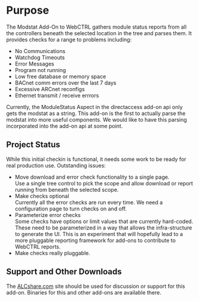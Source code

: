 Purpose
=======

The Modstat Add-On to WebCTRL gathers module status reports from all the controllers beneath
the selected location in the tree and parses them. It provides checks for a range to problems
including:

* No Communications
* Watchdog Timeouts
* Error Messages
* Program not running
* Low free database or memory space
* BACnet comm errors over the last 7 days
* Excessive ARCnet reconfigs
* Ethernet transmit / receive errrors

Currently, the ModuleStatus Aspect in the directaccess add-on api only gets the modstat as a
string. This add-on is the first to actually parse the modstat into more useful components. We
would like to have this parsing incorporated into the add-on api at some point.

Project Status
--------------
While this initial checkin is functional, it needs some work to be ready for real production use.
Outstanding issues:

* Move download and error check functionality to a single page.  
  Use a single tree control to pick the scope and allow download or report running from
  beneath the selected scope.
* Make checks optional  
  Currently all the error checks are run every time.  We need a configuration page to turn
  checks on and off.
* Parameterize error checks  
  Some checks have options or limit values that are currently hard-coded. These need to be
  parameterized in a way
  that allows the infra-structure to generate the UI.  This is an experiment that will
  hopefully lead to a more pluggable reporting framework for add-ons to contribute to WebCTRL
  reports.
* Make checks really pluggable.  

Support and Other Downloads
---------------------------
The [ALCshare.com](http://www.alcshare.com) site should be used for discussion or support for
this add-on. Binaries for this and other add-ons are available there.